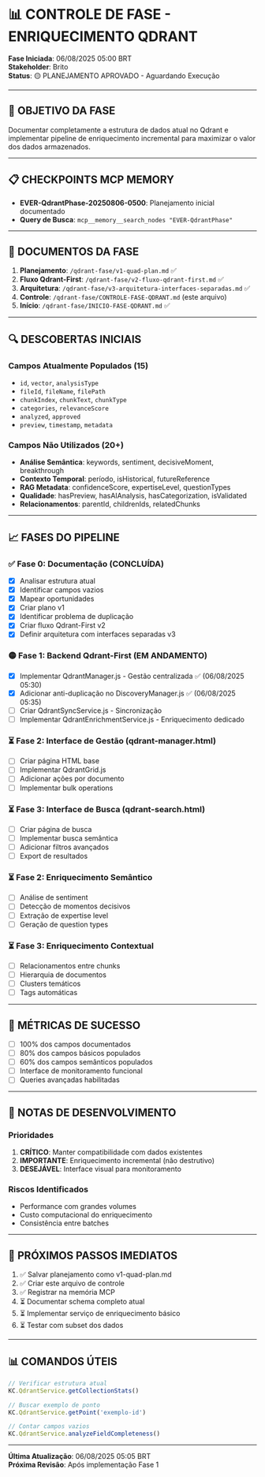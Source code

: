# 📊 CONTROLE DE FASE - ENRIQUECIMENTO QDRANT

**Fase Iniciada**: 06/08/2025 05:00 BRT  
**Stakeholder**: Brito  
**Status**: 🟡 PLANEJAMENTO APROVADO - Aguardando Execução

---

## 🎯 OBJETIVO DA FASE

Documentar completamente a estrutura de dados atual no Qdrant e implementar pipeline de enriquecimento incremental para maximizar o valor dos dados armazenados.

---

## 📋 CHECKPOINTS MCP MEMORY

- **EVER-QdrantPhase-20250806-0500**: Planejamento inicial documentado
- **Query de Busca**: `mcp__memory__search_nodes "EVER-QdrantPhase"`

---

## 📁 DOCUMENTOS DA FASE

1. **Planejamento**: `/qdrant-fase/v1-quad-plan.md` ✅
2. **Fluxo Qdrant-First**: `/qdrant-fase/v2-fluxo-qdrant-first.md` ✅
3. **Arquitetura**: `/qdrant-fase/v3-arquitetura-interfaces-separadas.md` ✅
4. **Controle**: `/qdrant-fase/CONTROLE-FASE-QDRANT.md` (este arquivo)
5. **Início**: `/qdrant-fase/INICIO-FASE-QDRANT.md` ✅

---

## 🔍 DESCOBERTAS INICIAIS

### Campos Atualmente Populados (15)
- `id`, `vector`, `analysisType`
- `fileId`, `fileName`, `filePath`
- `chunkIndex`, `chunkText`, `chunkType`
- `categories`, `relevanceScore`
- `analyzed`, `approved`
- `preview`, `timestamp`, `metadata`

### Campos Não Utilizados (20+)
- **Análise Semântica**: keywords, sentiment, decisiveMoment, breakthrough
- **Contexto Temporal**: período, isHistorical, futureReference
- **RAG Metadata**: confidenceScore, expertiseLevel, questionTypes
- **Qualidade**: hasPreview, hasAIAnalysis, hasCategorization, isValidated
- **Relacionamentos**: parentId, childrenIds, relatedChunks

---

## 📈 FASES DO PIPELINE

### ✅ Fase 0: Documentação (CONCLUÍDA)
- [x] Analisar estrutura atual
- [x] Identificar campos vazios
- [x] Mapear oportunidades
- [x] Criar plano v1
- [x] Identificar problema de duplicação
- [x] Criar fluxo Qdrant-First v2
- [x] Definir arquitetura com interfaces separadas v3

### 🟡 Fase 1: Backend Qdrant-First (EM ANDAMENTO)
- [x] Implementar QdrantManager.js - Gestão centralizada ✅ (06/08/2025 05:30)
- [x] Adicionar anti-duplicação no DiscoveryManager.js ✅ (06/08/2025 05:35)
- [ ] Criar QdrantSyncService.js - Sincronização
- [ ] Implementar QdrantEnrichmentService.js - Enriquecimento dedicado

### ⏳ Fase 2: Interface de Gestão (qdrant-manager.html)
- [ ] Criar página HTML base
- [ ] Implementar QdrantGrid.js
- [ ] Adicionar ações por documento
- [ ] Implementar bulk operations

### ⏳ Fase 3: Interface de Busca (qdrant-search.html)
- [ ] Criar página de busca
- [ ] Implementar busca semântica
- [ ] Adicionar filtros avançados
- [ ] Export de resultados

### ⏳ Fase 2: Enriquecimento Semântico
- [ ] Análise de sentiment
- [ ] Detecção de momentos decisivos
- [ ] Extração de expertise level
- [ ] Geração de question types

### ⏳ Fase 3: Enriquecimento Contextual
- [ ] Relacionamentos entre chunks
- [ ] Hierarquia de documentos
- [ ] Clusters temáticos
- [ ] Tags automáticas

---

## 🎯 MÉTRICAS DE SUCESSO

- [ ] 100% dos campos documentados
- [ ] 80% dos campos básicos populados
- [ ] 60% dos campos semânticos populados
- [ ] Interface de monitoramento funcional
- [ ] Queries avançadas habilitadas

---

## 📝 NOTAS DE DESENVOLVIMENTO

### Prioridades
1. **CRÍTICO**: Manter compatibilidade com dados existentes
2. **IMPORTANTE**: Enriquecimento incremental (não destrutivo)
3. **DESEJÁVEL**: Interface visual para monitoramento

### Riscos Identificados
- Performance com grandes volumes
- Custo computacional do enriquecimento
- Consistência entre batches

---

## 🔄 PRÓXIMOS PASSOS IMEDIATOS

1. ✅ Salvar planejamento como v1-quad-plan.md
2. ✅ Criar este arquivo de controle
3. ✅ Registrar na memória MCP
4. ⏳ Documentar schema completo atual
5. ⏳ Implementar serviço de enriquecimento básico
6. ⏳ Testar com subset dos dados

---

## 📊 COMANDOS ÚTEIS

```javascript
// Verificar estrutura atual
KC.QdrantService.getCollectionStats()

// Buscar exemplo de ponto
KC.QdrantService.getPoint('exemplo-id')

// Contar campos vazios
KC.QdrantService.analyzeFieldCompleteness()
```

---

**Última Atualização**: 06/08/2025 05:05 BRT  
**Próxima Revisão**: Após implementação Fase 1